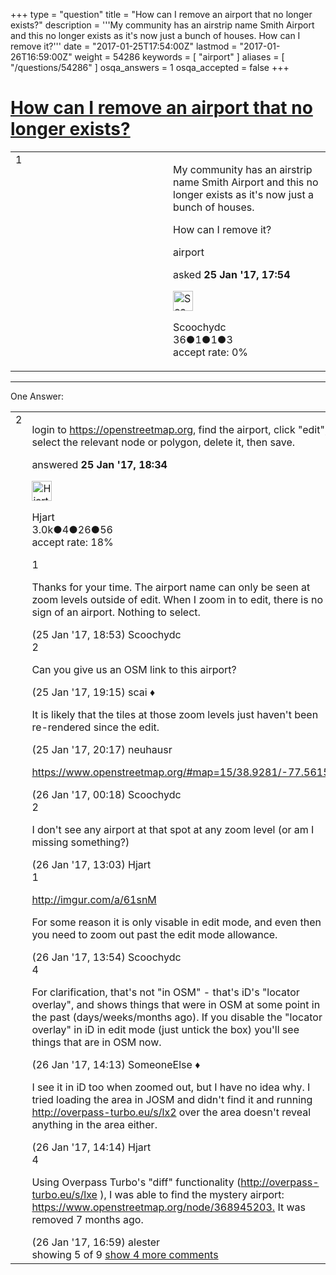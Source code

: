 +++
type = "question"
title = "How can I remove an airport that no longer exists?"
description = '''My community has an airstrip name Smith Airport and this no longer exists as it&#x27;s now just a bunch of houses. How can I remove it?'''
date = "2017-01-25T17:54:00Z"
lastmod = "2017-01-26T16:59:00Z"
weight = 54286
keywords = [ "airport" ]
aliases = [ "/questions/54286" ]
osqa_answers = 1
osqa_accepted = false
+++

<div class="headNormal">

# [How can I remove an airport that no longer exists?](/questions/54286/how-can-i-remove-an-airport-that-no-longer-exists)

</div>

<div id="main-body">

<div id="askform">

<table id="question-table" style="width:100%;">
<colgroup>
<col style="width: 50%" />
<col style="width: 50%" />
</colgroup>
<tbody>
<tr>
<td style="width: 30px; vertical-align: top"><div class="vote-buttons">
<span id="post-54286-upvote" class="ajax-command post-vote up" rel="nofollow" title="I like this post (click again to cancel)"> </span>
<div id="post-54286-score" class="post-score" title="current number of votes">
1
</div>
<span id="post-54286-downvote" class="ajax-command post-vote down" rel="nofollow" title="I dont like this post (click again to cancel)"> </span> <span id="favorite-mark" class="ajax-command favorite-mark" rel="nofollow" title="mark/unmark this question as favorite (click again to cancel)"> </span>
<div id="favorite-count" class="favorite-count">
&#10;</div>
</div></td>
<td><div id="item-right">
<div class="question-body">
<p>My community has an airstrip name Smith Airport and this no longer exists as it's now just a bunch of houses.</p>
<p>How can I remove it?</p>
</div>
<div id="question-tags" class="tags-container tags">
<span class="post-tag tag-link-airport" rel="tag" title="see questions tagged &#39;airport&#39;">airport</span>
</div>
<div id="question-controls" class="post-controls">
&#10;</div>
<div class="post-update-info-container">
<div class="post-update-info post-update-info-user">
<p>asked <strong>25 Jan '17, 17:54</strong></p>
<img src="https://secure.gravatar.com/avatar/7663e05e23fd22ec4cc7b3991d46cac6?s=32&amp;d=identicon&amp;r=g" class="gravatar" width="32" height="32" alt="Scoochydc&#39;s gravatar image" />
<p><span>Scoochydc</span><br />
<span class="score" title="36 reputation points">36</span><span title="1 badges"><span class="badge1">●</span><span class="badgecount">1</span></span><span title="1 badges"><span class="silver">●</span><span class="badgecount">1</span></span><span title="3 badges"><span class="bronze">●</span><span class="badgecount">3</span></span><br />
<span class="accept_rate" title="Rate of the user&#39;s accepted answers">accept rate:</span> <span title="Scoochydc has no accepted answers">0%</span></p>
</div>
</div>
<div id="comments-container-54286" class="comments-container">
&#10;</div>
<div id="comment-tools-54286" class="comment-tools">
&#10;</div>
<div class="clear">
&#10;</div>
<div id="comment-54286-form-container" class="comment-form-container">
&#10;</div>
<div class="clear">
&#10;</div>
</div></td>
</tr>
</tbody>
</table>

------------------------------------------------------------------------

<div class="tabBar">

<span id="sort-top"></span>

<div class="headQuestions">

One Answer:

</div>

</div>

<span id="54287"></span>

<div id="answer-container-54287" class="answer">

<table style="width:100%;">
<colgroup>
<col style="width: 50%" />
<col style="width: 50%" />
</colgroup>
<tbody>
<tr>
<td style="width: 30px; vertical-align: top"><div class="vote-buttons">
<span id="post-54287-upvote" class="ajax-command post-vote up" rel="nofollow" title="I like this post (click again to cancel)"> </span>
<div id="post-54287-score" class="post-score" title="current number of votes">
2
</div>
<span id="post-54287-downvote" class="ajax-command post-vote down" rel="nofollow" title="I dont like this post (click again to cancel)"> </span>
</div></td>
<td><div class="item-right">
<div class="answer-body">
<p>login to <a href="https://openstreetmap.org">https://openstreetmap.org</a>, find the airport, click "edit", select the relevant node or polygon, delete it, then save.</p>
</div>
<div class="answer-controls post-controls">
&#10;</div>
<div class="post-update-info-container">
<div class="post-update-info post-update-info-user">
<p>answered <strong>25 Jan '17, 18:34</strong></p>
<img src="https://secure.gravatar.com/avatar/6edf3a421a450237beae62ba93582637?s=32&amp;d=identicon&amp;r=g" class="gravatar" width="32" height="32" alt="Hjart&#39;s gravatar image" />
<p><span>Hjart</span><br />
<span class="score" title="2961 reputation points"><span>3.0k</span></span><span title="4 badges"><span class="badge1">●</span><span class="badgecount">4</span></span><span title="26 badges"><span class="silver">●</span><span class="badgecount">26</span></span><span title="56 badges"><span class="bronze">●</span><span class="badgecount">56</span></span><br />
<span class="accept_rate" title="Rate of the user&#39;s accepted answers">accept rate:</span> <span title="Hjart has 14 accepted answers">18%</span></p>
</div>
</div>
<div id="comments-container-54287" class="comments-container">
<span id="54288"></span>
<div id="comment-54288" class="comment">
<div id="post-54288-score" class="comment-score">
1
</div>
<div class="comment-text">
<p>Thanks for your time. The airport name can only be seen at zoom levels outside of edit. When I zoom in to edit, there is no sign of an airport. Nothing to select.</p>
</div>
<div id="comment-54288-info" class="comment-info">
<span class="comment-age">(25 Jan '17, 18:53)</span> <span class="comment-user userinfo">Scoochydc</span>
</div>
</div>
<span id="54289"></span>
<div id="comment-54289" class="comment">
<div id="post-54289-score" class="comment-score">
2
</div>
<div class="comment-text">
<p>Can you give us an OSM link to this airport?</p>
</div>
<div id="comment-54289-info" class="comment-info">
<span class="comment-age">(25 Jan '17, 19:15)</span> <span class="comment-user userinfo">scai ♦</span>
</div>
</div>
<span id="54290"></span>
<div id="comment-54290" class="comment not_top_scorer">
<div id="post-54290-score" class="comment-score">
&#10;</div>
<div class="comment-text">
<p>It is likely that the tiles at those zoom levels just haven't been re-rendered since the edit.</p>
</div>
<div id="comment-54290-info" class="comment-info">
<span class="comment-age">(25 Jan '17, 20:17)</span> <span class="comment-user userinfo">neuhausr</span>
</div>
</div>
<span id="54294"></span>
<div id="comment-54294" class="comment not_top_scorer">
<div id="post-54294-score" class="comment-score">
&#10;</div>
<div class="comment-text">
<p><a href="https://www.openstreetmap.org/#map=15/38.9281/-77.5615">https://www.openstreetmap.org/#map=15/38.9281/-77.5615</a></p>
</div>
<div id="comment-54294-info" class="comment-info">
<span class="comment-age">(26 Jan '17, 00:18)</span> <span class="comment-user userinfo">Scoochydc</span>
</div>
</div>
<span id="54299"></span>
<div id="comment-54299" class="comment">
<div id="post-54299-score" class="comment-score">
2
</div>
<div class="comment-text">
<p>I don't see any airport at that spot at any zoom level (or am I missing something?)</p>
</div>
<div id="comment-54299-info" class="comment-info">
<span class="comment-age">(26 Jan '17, 13:03)</span> <span class="comment-user userinfo">Hjart</span>
</div>
</div>
<span id="54302"></span>
<div id="comment-54302" class="comment not_top_scorer">
<div id="post-54302-score" class="comment-score">
1
</div>
<div class="comment-text">
<p><a href="http://imgur.com/a/61snM">http://imgur.com/a/61snM</a></p>
<p>For some reason it is only visable in edit mode, and even then you need to zoom out past the edit mode allowance.</p>
</div>
<div id="comment-54302-info" class="comment-info">
<span class="comment-age">(26 Jan '17, 13:54)</span> <span class="comment-user userinfo">Scoochydc</span>
</div>
</div>
<span id="54306"></span>
<div id="comment-54306" class="comment">
<div id="post-54306-score" class="comment-score">
4
</div>
<div class="comment-text">
<p>For clarification, that's not "in OSM" - that's iD's "locator overlay", and shows things that were in OSM at some point in the past (days/weeks/months ago). If you disable the "locator overlay" in iD in edit mode (just untick the box) you'll see things that are in OSM now.</p>
</div>
<div id="comment-54306-info" class="comment-info">
<span class="comment-age">(26 Jan '17, 14:13)</span> <span class="comment-user userinfo">SomeoneElse ♦</span>
</div>
</div>
<span id="54307"></span>
<div id="comment-54307" class="comment not_top_scorer">
<div id="post-54307-score" class="comment-score">
&#10;</div>
<div class="comment-text">
<p>I see it in iD too when zoomed out, but I have no idea why. I tried loading the area in JOSM and didn't find it and running <a href="http://overpass-turbo.eu/s/lx2">http://overpass-turbo.eu/s/lx2</a> over the area doesn't reveal anything in the area either.</p>
</div>
<div id="comment-54307-info" class="comment-info">
<span class="comment-age">(26 Jan '17, 14:14)</span> <span class="comment-user userinfo">Hjart</span>
</div>
</div>
<span id="54313"></span>
<div id="comment-54313" class="comment">
<div id="post-54313-score" class="comment-score">
4
</div>
<div class="comment-text">
<p>Using Overpass Turbo's "diff" functionality (<a href="http://overpass-turbo.eu/s/lxe">http://overpass-turbo.eu/s/lxe</a> ), I was able to find the mystery airport: <a href="https://www.openstreetmap.org/node/368945203.">https://www.openstreetmap.org/node/368945203.</a> It was removed 7 months ago.</p>
</div>
<div id="comment-54313-info" class="comment-info">
<span class="comment-age">(26 Jan '17, 16:59)</span> <span class="comment-user userinfo">alester</span>
</div>
</div>
</div>
<div id="comment-tools-54287" class="comment-tools">
<span class="comments-showing"> showing 5 of 9 </span> <a href="#" class="show-all-comments-link">show 4 more comments</a>
</div>
<div class="clear">
&#10;</div>
<div id="comment-54287-form-container" class="comment-form-container">
&#10;</div>
<div class="clear">
&#10;</div>
</div></td>
</tr>
</tbody>
</table>

</div>

<div class="paginator-container-left">

</div>

</div>

</div>

